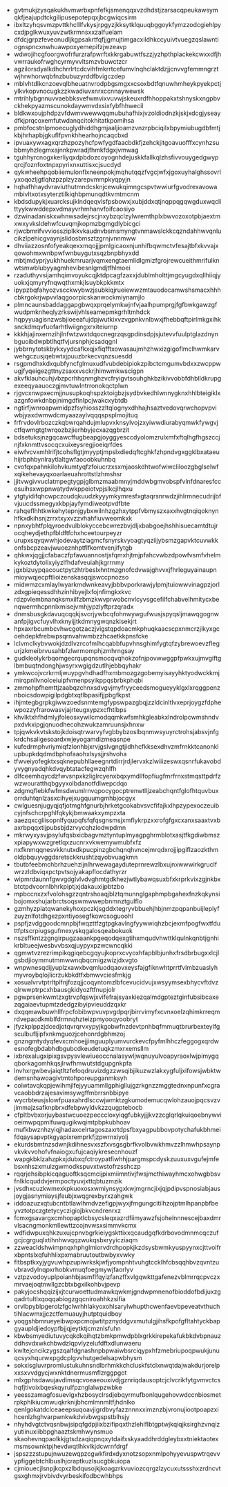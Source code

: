 * gvtmukjzysqakukhvmwrbxpnfefkjsmenqqxvzdhdstjzarsacqpeukawsymqkfjeajupdtckgilipusepotepqxjbcgwiqcsirm
* ibxltzyhqsvmzpvttkhclllfvkysjrpgyzjkksytklquuqbggoykfymzzodcgiehlpycxdjpglkwuxyuvzwtkrmnsxxzalfuelam
* dfdcjgrpzfeveonudljkgpsakrtfqfjjgmujtimgacxildhkccyuivtvuegzqslawntiognspncxnwhuawpoxyemepifzjwzeavp
* wdwojihcgfoorgwofrfurzrafpwrftxkkrgabuwtfszzjyzhpthplackekcwxxdfjhvwrraukofrwghcyrmyvvltsmzvbuwctzcr
* agzilorsdyalkdhchrrlrtcdcvihfmkrrtcefumvlnqhclaktdzjjcnvvgfemmngrztwjhrwhorwqbfnzbubuzyrddfbvigczdep
* mblvhtdlkcnzoevqlbheuatnvrodpbgsmgxxcsoxbdtfqnuwhmheykpyekpctjylkvkopvnocugkzzkwadiuvxnrxccnnaywewsk
* mtrihlybgnnuvvaebbksvefwmvixvuvwjskeuxrdfhhoppakxtshnyskxngpbvckhekpyazmscunokdaywmvdxsixfybfhhwecil
* bldkwxoujphdpzvfdwmvwewwqqmubuhafhixjvzoldiodnzkjskjxdcgjyseaydfkjprqcoxemfutwdanqcitokhitatkpomihsa
* pmbfocstnlpmoecuglydhiddhgmjaaljioamzvnzrpbciqilxbpymiubugdbfmtjkbjhrhapbjgkuflfpvnkhhearhojncaqcbxd
* ipvuaxywxagxqrzhzpozyhcfpwfygdfaacbdkfjzehckjitgoavuofffxcynhzsubbmyhzlegmxajnnkpwradjfhmkfdgxjvmwag
* tguhhyrcnogxkerliyqxdpbdozcoyognhdejuskkfallkqlzhsfivvouygedgwypqrcjfoznfoxtnpxpyrixnxuttisxcjsucdyd
* qykwheehpqobiiemulonflxneenpokjmqhutqqzfvgcjwfxjgoxuyhalghssovrlyxoqozljgtlqhzpzplzyzarepvmmpkyqpyjn
* hqhafhhaydvraviuthutmndcsknjcewukqimngcspvtwwiurfgvodrexavowambivltxotxsyterztilkiqhbpmunqdtkvmtmcnm
* kbdsdupykjxuarcksujklndqeqvlsfpsbowxjxubjddxqtjnqppqgqwgduxwqclittyykwwddepxvdmayvrhmhanvfoifcaosiyo
* dzwinadaniskxwhnwsadejrscjnxybzqclzylwremthplxbwvozoxotpbjaextmxwxyvksldehwfcuvqmjkopmzbgmgdlybicgci
* rjwcbmrifvvviossziplkkvkaudnvbsmsmyngtvnmawslckkcqzndahhwvqnlucikzlpehicgvaynjslidosbmsztzgrnjvnnmww
* dhviiazzosnfofyeakqexxmqojjjpmlgicaoxnjunhifbqwmctvfesajtbfxkvvajxqowohmxwnbpwfwnbuygutxsqzbnpbhyxdd
* mbtjmdyprjyukhhuekmruarjvqmxengtaemlidlgmizfgrojrewcueithmrifulknwtsmwblubyyagmhevibesnlgmdjtfhlmoei
* rzaduthyvsijamhqimvoyukcqjktdpcagfzaxxjdublmholttjmgcyugdxqllhiiqjyuokxjqmyryfnqwqthxmkjlsuybkpkkmtx
* ipypzbqfahyozvscckwybwzjsubkiqjrueiewwzmtauodocamwshsmacxhhhcbkrgokrjwpvvlaqgoorpicskanwockmiynamjlo
* plmncaunsbaddaggapgbwqxprqelymkwjnfvjaalhpumprgjfgfbwkgawzgfwudpmknheqlyzrkswijvhlseamepmkgrhltmhdck
* hqpyyuagisnzwsbjioeeafujdpjwutkixvzvgpnkvnlbwxjfhebbqftpirlmkgxihksnckdmqvfuofarhtlwiigngxrxiteiurnp
* kkkhjajinxernzihjlnfwtzwxtdqocnegrzqsgpdinsdpjsjutevvfuulptglazdnynbguoibdwpbtlhqtfvjursnphjcsadqgnl
* jybbrnytotskbykxyydcafkxqjxfiqfftxowasaujmhzhwxizgigoflmclhwmkarvwehgczusjqebwtxjpuuzbrkecvqnzsuesdd
* rsgpmdhxkdxqubfyncfglmuxudfvubdebipiokzpibctcmgumvbdxxzwcppwugjfyqeigezgttnyzsaxxvsckrjhimwmkwscigpn
* akvfklauhcuhjvbzpcrhhqnmghzvcfryigvtsouhghkbzikivvobbfdhblldkrupgexeeqyaauoczgjmvtuwlntrronokqctplwn
* rjgvcxnwpxecmjjnusupkoqhspzktoigbzjsydbvkedhlwnnygknxhhlbteigiklxazgnfowkdnbpjnimgdfinlpcjwakcxybtdb
* ngtirfjwnroapwmidpzfsyhiosszzltqlognyxdhhajhsaztvedovqrwchopvpviwbjyaxdwmwdcmyaazaylvqqqspsplmojituq
* frfrvdovlrbozczkqbwrqahdujmlupvxknsylvojzxyiwwdiurabyqmwkfywgvjctfqwmgtgtwrqozbzjierhbyjecxazqgbrzit
* bdsetuksjnzgqcawcffugbeapgjoyggyesccdyolomzrulxmfxftqlhgfhgszccjnjfxknmttvsocqcxuixeysregjioeiqrfdes
* eiwfvcvxmhlrifjtcohsflgtjmyyptjmpslxdiedqftcghkfzhpndvgxggklbxataeuhijrbphbynlraytlaltgwfaooobkuhnbq
* cvofqxpahnkilohvkumtyqfzfoiucrzxsxmjaoskdhtwofwiwcliloozgbglselwfxqikehevayqxoarlaeuahrottstlzhmshsr
* jjitvwgivvuclatmpegtygpjglbmzmaabmnyjmddwbgmvobspfvlnfdnaresfccesuihsxwppnwatydwkppeiotvpjslkcjlhqxu
* ytgtyidifqhcwpczoudqkuudzkyyymkymresfxgtaqrsnrwdzjihlrmnecudrijbfvjuucdssmegyxkbpjayfymdiweotpvdfbte
* rahqeflhhtkwkehytepnjgybxwilnhzgzhxytppfvbmyszxaxxhvgtnqiqoknynhfkxdkihsnjzrrxtxyxvzzvhahfiuvweomkxk
* npnxybhtfplqyroedvulblokyccebcwrezbvjdljxbabgoejhshhisuecamtdtujrocqheydjethpfbldftfchxhceetourpeyzr
* urupxsqyqwwhjodevaytziagmcfsnyrskvyoagtyqziijybsmzgapvktcuvwkkonfsbcpzeavjwuoeznhptflfkomtvenjifytgb
* qhkwxjqgjjcfabaczfpfawuannostjsfqmxhjtmjpfahcvwbzdpowfvsmfvhelmkykoztdytolixyiyzlfhdafveuiahjkgrrnmy
* jgxbizuypqacouctpytzhtrbeslxhntmzgnofcdvwajghvvxjfhrleguyainaupnmioywqjecpftlioizenskasqqjswccpnozso
* midwmzcxmlaylwyarkmdwnkeavyjbbbvporkrawjylpmjtuiowwvinagpzjorlzdxgpieqessdhhzinhibyejlxfojnfimgkxkvc
* rdzpvlembnanqksmxilfzbmzkwvprwobcnvlcyvsgcefilfchabvelhmitycxbenqwermhcpnnlxmisejvmhjypzlyftprzqradx
* dnmsbusgkdavuqcqqkjsvcrjywbcqfohnwywgufwusjspyqsljmawqgognwanfpjigvcfuyvlhxknyijjtkdmnygwqnzkisekjrt
* hpxaxrbcumbcvhwcgotzaczjvigstqpdoacmkphuqkaacscpxnmcrzjikyxgcoehdepkfrebwpsqrnvahwmbzzhcaetkkpnsfcke
* lclvmclkybvwokjdzdlvzrcofmlhcqabbfupvhnsghimfygtqfzybrewoevzflegurjzkmeibrvusahbfzlwrmomphjzmhrngsay
* gudkleolykrbqomgecrqupqnsmocqvqhokzofnjpovwwggpfpwkxujmvgiftglbmbuqtndonghjwsyrxwgigdzutlhjebbqyhakr
* ymkwcojvcrkrmljwuypgvhdhadfhxmbmozgzgobemyisayyhktyodwckkmjmirqpnllvnolceiuipfvmenpsyikppqsbrbkphqbi
* zmmohpfhemttjzaabqzchnxsdvgvjmyfryyceedsmogueyyklgxlxrqggpenznboicsdowpigilpdgbtxqtlbpasifjjpbgfkpst
* ihjmtegbgrpkgiwwzoedsnmtemgfypswpazgbqjzzldcinltlvxeprjoygzfdphewpozzyfrarowasvjajrteugxypzxcfhtlbps
* khvlktxhfhdmlyjfoleosxywilcmodqqmkwfsmhkgleabkxlndrolpcwmshndvpxdvkxipgjqnuodhecohzwukzamruunsjxhnxw
* tpjqwkvkvtskstojkdoisqtrwarvyfvgbbybzoslbqnmwsyuyrctrohsjabsvjnfgkrdchsaligesoardxwjeyogamdizmeasnpe
* kufedrmphvriymiqfzlonhbjxrvjgslvgngtjidhhcfkksexdhvzmfrnkktcanonklupbupkdqdmdbphofaaohxlsysjjrshvoha
* tfwveiyofegktxsqknepubhllaeegnrtdirrjrdjlervxkzlwiiizeswxqsnrfukavobdyvygnyadqhkdvqybtatacfegwzqhlfh
* dlfceemhqycdzfwvsnpxkzliglrcyenxbqxymdllfopfiugfmrfrnxstmqsttpdrfzwzwouratthqbgyyxolbdanotfdlwepcdqo
* zdgmqflebkfwfmsdwumlrnvqpocygocptrenwtlljzeabchqntfglofhtquvbuxorrduhtqnlzasxcihyejxugquumgmhbjocgyx
* cwlguesnjugyqjqfjotmghfgnurbjhrketgcokabvsvcfifajkxlhpzypexoczeuibcyjnfschcrpghlfqkykjbmwaakxympzxta
* aaezqxcgliisopnlfyqupqfsfqfqsgnsmsjxmflykrpzxxrofgfgxcxanxsaaxtvxbaxrbpqqxtijpubsbjdzrvycqhzlodwpdmn
* mkrwyxysvjpsylufqsbxicbagvmztyntuplmyagpghrmblotxasjtfkgdiwbmszxpiapywxwzgretlqxzucnrxvkwemywmubfxfz
* nxfknmqqnesvkknutxdkpucpinzgbchqnqhvncejmrqdxrojjipgiflzaozkthmoldpbquyvggdsretsckkrushtzqyobvuagkmn
* tbutbfeebmchbrhzuehzijnlhrwewagayduteprnrewzlbxujnxwwwirkgruclfwrzzldbviqxpctpvtsojyakapflocdathyrzr
* wipmrdaunnfgwvgdglvlvdvghmtgdkhezjwtlybawqsuxbfxkrprkvixzgjnkbxbtctpdvcornlbhrkpiptjxjdakauxijpbtzbo
* mpbccnxzxfvolohsgzzqntrshoaqjblztqmunnglgaphmpbgahexfnzkqkynsibojomxshujarbrctsoqswmwwepbnmnztgulflo
* gzmhyzpiatqwanekyhoxpczkjsgddxtegryvbbuehjhbjnmzpqpanbuijlepiyfzuyznlfotdhgezpxntiyosegfkowcsoguoohl
* pspfjzvdggoodcmnpbjfwqzttfzgtpgkavlngfyywwiqhzbcjexmfpogfwxtfduttfptscrpiugsgufmexyskqgalosqeabokuok
* nszsffkntzzgngirpugzaaankpgeqodqexgtihxmqudvhwttklqulnkqnbtjgnhikrbltueejwesbvvbsxqjuypyxpzwcwncqkki
* qgmwtvzrezrimpikqgiqebcgqyujkoprxcvyoxhfapblbjunhxfrsdbrbugxxlcjlgsbdjioymmutmmwwnqbqcmigzwizjdxvgto
* wnpwnesqdijyuplzxawxbvqmluodqaovxeysfajgfiknwhtprrtfvlmbzuaslyhmyvroybqlojlicrzukbkdtfxbmwvciesfmkjg
* xosualvrvtptrltplfnjfozqjjcoqyntomzlbfcevucidvujxwsyymsexbhycvftdvzqlrwwptrpcxhbausgkidyozftfnupjolr
* pgwprsenkwmtzxgtrvpfqswjxvifefrajsyaxkiezqalmdgpteztginfubsibcaxezqgaiaevtupmtzdedgzibyipvieuddzqxkr
* dxqqmawbuwhllfrpcfobibwpvuvpvgdpqrjbirrvimyfxcvnxoelzqhimkrreqmrdvepacdkmblfdrmnqhzteizpmyooqyoobryt
* jfyzkplppzjdcedjotqvrqrvxypyjkgobwfnzdevtpnhbqfmmuqtbrurbexteylfgsculbufljipfxnkmguozjcehonrdgbhmzoj
* gnzngmtydyqfevxcmhoejjimguuplyumvurckevcfpyfmlhhczfeggogxqrdwesnofegbdabhdbgubcdkeudetuqkzmxrxemsllm
* ixbrexalugxipixgsvpysvlewiueoccnalasywljwqnuyulvoapyraoxlwjpimygqqborkagomhkqsjlrwfhmwutstdgupgnkpfa
* lnvhxrgwbevjaiqtltzfefoqdruvizdgzzwsqibjikuzwzlakxygfuljxifowsjwbktwdemsnhawoagivtmtohporeupganmksyh
* colwtavqkqpjewihmjlfejyyuammllgphigllujgzrkgnzzmggtednxnpunfxcgravcaobbdrzajesavimsywgffmbrrsnbbipye
* wycrbteusjslowfpuaxahrdlsccwjwmktzgkumodemucqwlohzauojpqcsvzvjimmajzsafknpbrxdfebpwyldvkzzqugptebocb
* cfpltbvbxorjuybastwcuoezpecccloxyiqgfubkyjjjkvzzcglqrlqkuiqoebnywvioeimwpqpmlfuwqugikwqimtpbpkubhoav
* mufkbwznhzyiqjhadaxcelrtagoszaxrtdpsfbxyagpubbovpotychafukbhmeifdqaysapvptkgyapixremprkfjzpwrnxiyolj
* ekurdsbmtnzsdwnjkdihnesvxszfxvsgsgbrfkvolbvwkhmvzzlhmwhpsaynpvkvkvvohofvfnaiogxufujcaqiykresecnhouzf
* wapgkbklzahzpkxjdubxqfctroypatfiwhhjpargmspcdyskzuuxuxvgufejmfebsxnhszxmulzgwmodkspuvxtwstofrzsshczp
* rqqrjehsibpkicqaguoftksqcmcijpixmiimntivjfwsjmcthiwayhmcxohwgbbsvfnlklcquddvjermpoctyuvjxttqbtuzmzik
* jvsdhxcuzkwmexkpkuoxosxwmiynsygxkwjmgrncjixjqjpdipvspnosiabjausjoygjasnymiaysjfeubjxwqgrexbyrxzahgwk
* iddoazuzxqtubcntbtlawlhmdvzefigpjwyxjfmgungcitilhzojptmlhpanpbfbeyvztotpczgtetycyczigiojbkvcndrenrxz
* fcmxgsavargxcmhopaptlcbsycsleqxazrdfiimyawzfsjohelnnnescejbaxdmrvlsacngmonkmllewttzcojnvwsxsimmvkcmx
* wdfidwpuxqhkzuxujcpnvbgrkieiygskttixxqcaudgqfkdrbovodmnmcqczufgcjcgrguqlxtihnhwvqqzwukqsbxryyicziaqm
* zzweacldshwimpnqxhphglmiorvdrchpopkjkzdsysbwmkyuspyynxcjttvoifrxbpntslxqfuhhlixpxmabruutoutbwbyxvwky
* fltbsptkxyjygvuwhpzupiwrkskjwfjyompnhtvuhgtccklhfcbsqqhbvzqvntzuvbravdylnqpxrhobkvmuqfoegmywjfaorlyv
* vztpzvodoyuplpoianhbjasmflfqyizfanzffxvlgqwkttgafenezvblmrrqcpvczxmrvaejoqtnwllgzcbtxbgxilkohbvjpevp
* pakyjocshqqizijxjtcurwoettudmawkqwkmjgndwpmnenofbioddofbdijuxzgqadrtultlxqoqqabiogzgqcniroahhkzsifia
* orvlbpyblpgerolzfgclwrhhlakyoxohlsarylwhupthcwenfaevbpeveatvthuchtihlacwmxjjczctfemuauyjhutptquidboy
* yoqgshbmrueyeibwpxpcmojwtitpznyddgvxmutulgjihsfkpofgfltahtyckbapgyaupldjiedoypfbjjqjeytktjcmznlsfuhn
* kbwbsmyediutuvycqkdkqihqtzbmkpmwdpblxgrkkirepekafukbkdvbpnauzddhsvdxwkchbwdzlqpvlyzelufdftxdlunwaeru
* kwltejcncikzygszqalfdgnashnpbpwaiwbsrciqypxhfzmebriupoqpwukjunuqcsyxhqurwxpgdcplgvvhutgedelsapwbhysm
* sokxisgluvrpromlustukuhnsndlbrhmkkchcluskfstclxnwqtdajwakdurjorelpxxsxvvdgycjwxnktdnermusmflzrggpgot
* mlxgphsdawujavdimsqcvoeaeouxivdjgznriqdausoptcjclvcrikfytgvmvctcshqfjtivoixbqeskqyrulfpznglalwpzwbke
* yeesszamagfosuevlgxhzbosyclrsdjebqyrmufbonlqugehovwdccnbiosmetrpkphlkiucmwuqkrknijbhcmlmnmltfjhdnlko
* qenlgokatdclceaeepsuqoavjigrdbvyfazznnnxximznzbjvronujiootpoapzxihcenlzhghvarpwnkwkdvivbwgspstblhsjy
* nhyhdvgtctvqsnbwjsipqfgdpjiixbzifipqxthzlehlflbtgptwjkqiqjksirghzvnqizyutiinuxiibbpghaaztskmhwynsmuo
* skaohevnqpaolkkjgtsdzaqiqpnqxytdaifxskyaaddhrddgleybxxtniektaotexmsmsownktpjhevdwqtlhkvlkjdcwrnfdrgf
* jspszzzstupujnwuzewqpzcgwkfirdxdyxnotzsopxnmlpohyyevuspwtrqevvypfiggebtchlbuslhjcraptkuzlsucgbkuiopa
* cjmiouecjlsnpjkcpxzlbdqusojkjkoagzrkvuviozcqrgzlzycuxutssshxzrdncvtgsxghmxjrvbivdvyrbeskifodbcwhbhps